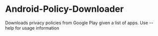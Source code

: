 # Android-Policy-Downloader
Downloads privacy policies from Google Play given a list of apps.
Use --help for usage information
